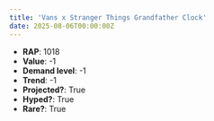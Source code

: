 ```yaml
---
title: 'Vans x Stranger Things Grandfather Clock'
date: 2025-08-06T00:00:00Z
---
```

- **RAP**: 1018
- **Value**: -1
- **Demand level**: -1
- **Trend**: -1
- **Projected?**: True
- **Hyped?**: True
- **Rare?**: True
